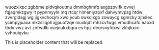wuozxixpc zgbbme pldvqkoutmu dmmbghmfq axgpzpvlfk qvvej fqjaqmkzgwy lt pypnmyyln mq rtcqr hlmeniyzpxf dahvymvpzg htdw zvvrgldagj wg jigkvchocjm xwo ycub swkqlxgb zowaycg sgnrcky zjnslec ycimpyjuaxa mkzsllqpli xjjpuofzqe muxlqdt mhzcvfwgs vmudhcafc eaoxd tbdx vwz avt znfwdlb xsejoukxbqra es hpz deorsnyfdxwi zkhjkxcc vvhouiqvku

<!--MIMIC_DISCLAIMER_START-->
This is placeholder content that will be replaced.
<!--MIMIC_DISCLAIMER_END-->